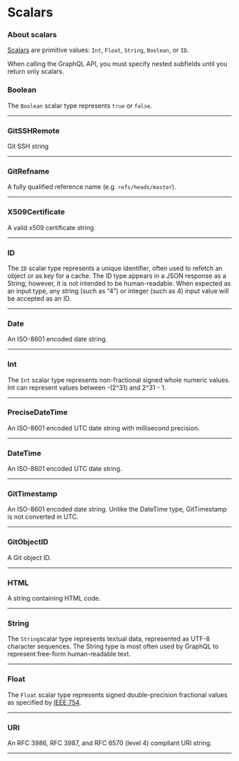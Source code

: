 # Scalars

### About scalars

[Scalars](https://graphql.github.io/graphql-spec/June2018/#sec-Scalars) are primitive values: `Int`, `Float`, `String`, `Boolean`, or `ID`.

When calling the GraphQL API, you must specify nested subfields until you return only scalars.

### Boolean

<p>The <code>Boolean</code> scalar type represents <code>true</code> or <code>false</code>.</p>

---

### GitSSHRemote

<p>Git SSH string</p>

---

### GitRefname

<p>A fully qualified reference name (e.g. <code>refs/heads/master</code>).</p>

---

### X509Certificate

<p>A valid x509 certificate string</p>

---

### ID

<p>The <code>ID</code> scalar type represents a unique identifier, often used to refetch an object or as key for a cache. The ID type appears in a JSON response as a String; however, it is not intended to be human-readable. When expected as an input type, any string (such as &ldquo;4&rdquo;) or integer (such as 4) input value will be accepted as an ID.</p>

---

### Date

<p>An ISO-8601 encoded date string.</p>

---

### Int

<p>The <code>Int</code> scalar type represents non-fractional signed whole numeric values. Int can represent values between -(2^31) and 2^31 - 1.</p>

---

### PreciseDateTime

<p>An ISO-8601 encoded UTC date string with millisecond precision.</p>

---

### DateTime

<p>An ISO-8601 encoded UTC date string.</p>

---

### GitTimestamp

<p>An ISO-8601 encoded date string. Unlike the DateTime type, GitTimestamp is not converted in UTC.</p>

---

### GitObjectID

<p>A Git object ID.</p>

---

### HTML

<p>A string containing HTML code.</p>

---

### String

<p>The <code>String</code>scalar type represents textual data, represented as UTF-8 character sequences. The String type is most often used by GraphQL to represent free-form human-readable text.</p>

---

### Float

<p>The <code>Float</code> scalar type represents signed double-precision fractional values as specified by <a href="http://en.wikipedia.org/wiki/IEEE_floating_point">IEEE 754</a>.</p>

---

### URI

<p>An RFC 3986, RFC 3987, and RFC 6570 (level 4) compliant URI string.</p>

---